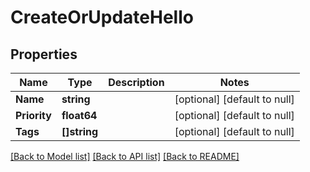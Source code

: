 # CreateOrUpdateHello

## Properties
Name | Type | Description | Notes
------------ | ------------- | ------------- | -------------
**Name** | **string** |  | [optional] [default to null]
**Priority** | **float64** |  | [optional] [default to null]
**Tags** | **[]string** |  | [optional] [default to null]

[[Back to Model list]](../README.md#documentation-for-models) [[Back to API list]](../README.md#documentation-for-api-endpoints) [[Back to README]](../README.md)

